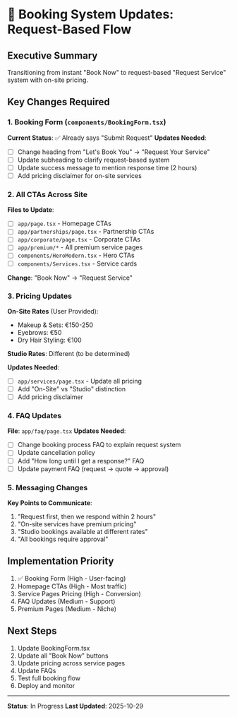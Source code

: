 # 🔄 Booking System Updates: Request-Based Flow

## Executive Summary
Transitioning from instant "Book Now" to request-based "Request Service" system with on-site pricing.

## Key Changes Required

### 1. Booking Form (`components/BookingForm.tsx`)
**Current Status**: ✅ Already says "Submit Request"
**Updates Needed**:
- [ ] Change heading from "Let's Book You" → "Request Your Service"
- [ ] Update subheading to clarify request-based system
- [ ] Update success message to mention response time (2 hours)
- [ ] Add pricing disclaimer for on-site services

### 2. All CTAs Across Site
**Files to Update**:
- [ ] `app/page.tsx` - Homepage CTAs
- [ ] `app/partnerships/page.tsx` - Partnership CTAs
- [ ] `app/corporate/page.tsx` - Corporate CTAs
- [ ] `app/premium/*` - All premium service pages
- [ ] `components/HeroModern.tsx` - Hero CTAs
- [ ] `components/Services.tsx` - Service cards

**Change**: "Book Now" → "Request Service"

### 3. Pricing Updates
**On-Site Rates** (User Provided):
- Makeup & Sets: €150-250
- Eyebrows: €50
- Dry Hair Styling: €100

**Studio Rates**: Different (to be determined)

**Updates Needed**:
- [ ] `app/services/page.tsx` - Update all pricing
- [ ] Add "On-Site" vs "Studio" distinction
- [ ] Add pricing disclaimer

### 4. FAQ Updates
**File**: `app/faq/page.tsx`
**Updates Needed**:
- [ ] Change booking process FAQ to explain request system
- [ ] Update cancellation policy
- [ ] Add "How long until I get a response?" FAQ
- [ ] Update payment FAQ (request → quote → approval)

### 5. Messaging Changes
**Key Points to Communicate**:
1. "Request first, then we respond within 2 hours"
2. "On-site services have premium pricing"
3. "Studio bookings available at different rates"
4. "All bookings require approval"

## Implementation Priority
1. ✅ Booking Form (High - User-facing)
2. Homepage CTAs (High - Most traffic)
3. Service Pages Pricing (High - Conversion)
4. FAQ Updates (Medium - Support)
5. Premium Pages (Medium - Niche)

## Next Steps
1. Update BookingForm.tsx
2. Update all "Book Now" buttons
3. Update pricing across service pages
4. Update FAQs
5. Test full booking flow
6. Deploy and monitor

---
**Status**: In Progress
**Last Updated**: 2025-10-29

